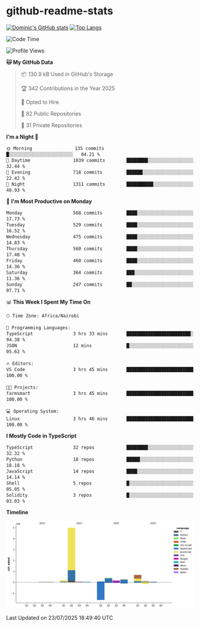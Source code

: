 # github-readme-stats
[![Dominic's GitHub stats](https://github-readme-stats.vercel.app/api?username=Domengo&show_icons=true)](https://github.com/anuraghazra/github-readme-stats)
[![Top Langs](https://github-readme-stats.vercel.app/api/top-langs/?username=Domengo&show_icons=true)](https://github.com/Domengo/github-readme-stats)

<!--START_SECTION:waka-->
![Code Time](http://img.shields.io/badge/Code%20Time-1%2C122%20hrs%2021%20mins-blue)

![Profile Views](http://img.shields.io/badge/Profile%20Views-0-blue)

**🐱 My GitHub Data** 

> 📦 130.9 kB Used in GitHub's Storage 
 > 
> 🏆 342 Contributions in the Year 2025
 > 
> 💼 Opted to Hire
 > 
> 📜 82 Public Repositories 
 > 
> 🔑 31 Private Repositories 
 > 
**I'm a Night 🦉** 

```text
🌞 Morning                135 commits         █░░░░░░░░░░░░░░░░░░░░░░░░   04.21 % 
🌆 Daytime                1039 commits        ████████░░░░░░░░░░░░░░░░░   32.44 % 
🌃 Evening                718 commits         ██████░░░░░░░░░░░░░░░░░░░   22.42 % 
🌙 Night                  1311 commits        ██████████░░░░░░░░░░░░░░░   40.93 % 
```
📅 **I'm Most Productive on Monday** 

```text
Monday                   568 commits         ████░░░░░░░░░░░░░░░░░░░░░   17.73 % 
Tuesday                  529 commits         ████░░░░░░░░░░░░░░░░░░░░░   16.52 % 
Wednesday                475 commits         ████░░░░░░░░░░░░░░░░░░░░░   14.83 % 
Thursday                 560 commits         ████░░░░░░░░░░░░░░░░░░░░░   17.48 % 
Friday                   460 commits         ████░░░░░░░░░░░░░░░░░░░░░   14.36 % 
Saturday                 364 commits         ███░░░░░░░░░░░░░░░░░░░░░░   11.36 % 
Sunday                   247 commits         ██░░░░░░░░░░░░░░░░░░░░░░░   07.71 % 
```


📊 **This Week I Spent My Time On** 

```text
🕑︎ Time Zone: Africa/Nairobi

💬 Programming Languages: 
TypeScript               3 hrs 33 mins       ████████████████████████░   94.38 % 
JSON                     12 mins             █░░░░░░░░░░░░░░░░░░░░░░░░   05.62 % 

🔥 Editors: 
VS Code                  3 hrs 45 mins       █████████████████████████   100.00 % 

🐱‍💻 Projects: 
farmsmart                3 hrs 45 mins       █████████████████████████   100.00 % 

💻 Operating System: 
Linux                    3 hrs 46 mins       █████████████████████████   100.00 % 
```

**I Mostly Code in TypeScript** 

```text
TypeScript               32 repos            ████████░░░░░░░░░░░░░░░░░   32.32 % 
Python                   18 repos            █████░░░░░░░░░░░░░░░░░░░░   18.18 % 
JavaScript               14 repos            ████░░░░░░░░░░░░░░░░░░░░░   14.14 % 
Shell                    5 repos             █░░░░░░░░░░░░░░░░░░░░░░░░   05.05 % 
Solidity                 3 repos             █░░░░░░░░░░░░░░░░░░░░░░░░   03.03 % 
```



**Timeline**

![Lines of Code chart](https://raw.githubusercontent.com/Domengo/Domengo/main/assets/bar_graph.png)


 Last Updated on 23/07/2025 18:49:40 UTC
<!--END_SECTION:waka-->


